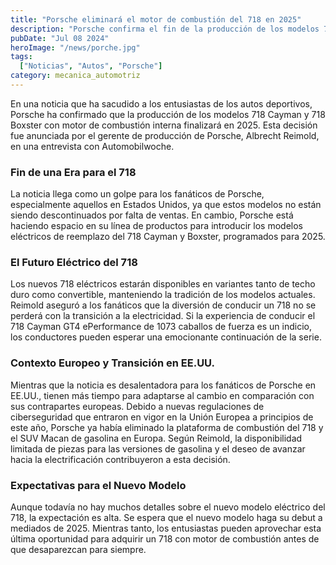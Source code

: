 ```yaml
---
title: "Porsche eliminará el motor de combustión del 718 en 2025"
description: "Porsche confirma el fin de la producción de los modelos 718 Cayman y 718 Boxster con motor de combustión en 2025 para dar paso a sus reemplazos eléctricos."
pubDate: "Jul 08 2024"
heroImage: "/news/porche.jpg"
tags:
  ["Noticias", "Autos", "Porsche"]
category: mecanica_automotriz
---
```

En una noticia que ha sacudido a los entusiastas de los autos deportivos, Porsche ha confirmado que la producción de los modelos 718 Cayman y 718 Boxster con motor de combustión interna finalizará en 2025. Esta decisión fue anunciada por el gerente de producción de Porsche, Albrecht Reimold, en una entrevista con Automobilwoche.

### Fin de una Era para el 718

La noticia llega como un golpe para los fanáticos de Porsche, especialmente aquellos en Estados Unidos, ya que estos modelos no están siendo descontinuados por falta de ventas. En cambio, Porsche está haciendo espacio en su línea de productos para introducir los modelos eléctricos de reemplazo del 718 Cayman y Boxster, programados para 2025.

### El Futuro Eléctrico del 718

Los nuevos 718 eléctricos estarán disponibles en variantes tanto de techo duro como convertible, manteniendo la tradición de los modelos actuales. Reimold aseguró a los fanáticos que la diversión de conducir un 718 no se perderá con la transición a la electricidad. Si la experiencia de conducir el 718 Cayman GT4 ePerformance de 1073 caballos de fuerza es un indicio, los conductores pueden esperar una emocionante continuación de la serie.

### Contexto Europeo y Transición en EE.UU.

Mientras que la noticia es desalentadora para los fanáticos de Porsche en EE.UU., tienen más tiempo para adaptarse al cambio en comparación con sus contrapartes europeas. Debido a nuevas regulaciones de ciberseguridad que entraron en vigor en la Unión Europea a principios de este año, Porsche ya había eliminado la plataforma de combustión del 718 y el SUV Macan de gasolina en Europa. Según Reimold, la disponibilidad limitada de piezas para las versiones de gasolina y el deseo de avanzar hacia la electrificación contribuyeron a esta decisión.

### Expectativas para el Nuevo Modelo

Aunque todavía no hay muchos detalles sobre el nuevo modelo eléctrico del 718, la expectación es alta. Se espera que el nuevo modelo haga su debut a mediados de 2025. Mientras tanto, los entusiastas pueden aprovechar esta última oportunidad para adquirir un 718 con motor de combustión antes de que desaparezcan para siempre.